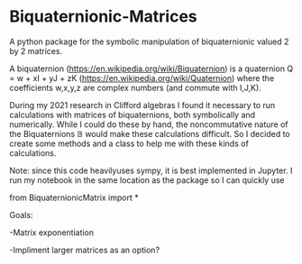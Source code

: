 # Biquaternionic-Matrices
A python package for the symbolic manipulation of biquaternionic valued 2 by 2 matrices.

A biquaternion (https://en.wikipedia.org/wiki/Biquaternion) is a quaternion Q = w + xI + yJ + zK (https://en.wikipedia.org/wiki/Quaternion) 
where the coefficients w,x,y,z are complex numbers  (and commute with I,J,K). 

During my 2021 research in Clifford algebras I found it necessary to run calculations with matrices of biquaternions, both symbolically and numerically.
While I could do these by hand, the noncommutative nature of the Biquaternions $\mathbb{B}$ would make these calculations difficult. 
So I decided to create some methods and a class to help me with these kinds of calculations.

Note: since this code heavilyuses  sympy, it is best implemented in Jupyter. I run my notebook in the same location as the package so I can quickly use 

from BiquaternionicMatrix import *


Goals:

-Matrix exponentiation

-Impliment larger matrices as an option?
